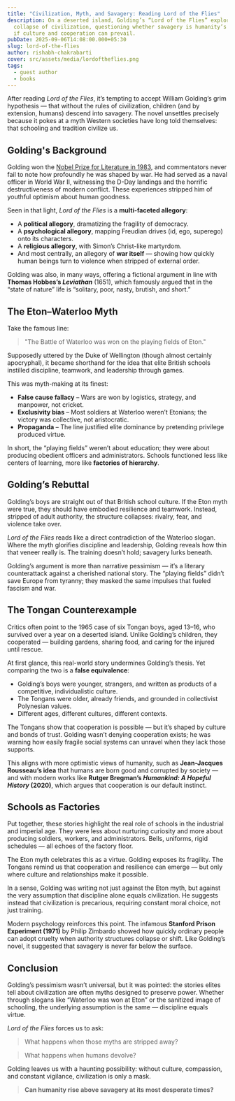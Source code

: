 ```yaml
---
title: "Civilization, Myth, and Savagery: Reading Lord of the Flies"
description: On a deserted island, Golding’s “Lord of the Flies” explores the
  collapse of civilization, questioning whether savagery is humanity’s fate or
  if culture and cooperation can prevail.
pubDate: 2025-09-06T14:08:00.000+05:30
slug: lord-of-the-flies
author: rishabh-chakrabarti
cover: src/assets/media/lordoftheflies.png
tags:
  - guest author
  - books
---
```

After reading *Lord of the Flies*, it’s tempting to accept William Golding’s grim hypothesis — that without the rules of civilization, children (and by extension, humans) descend into savagery. The novel unsettles precisely because it pokes at a myth Western societies have long told themselves: that schooling and tradition civilize us.  

## Golding's Background  

Golding won the [Nobel Prize for Literature in 1983](https://www.nobelprize.org/prizes/literature/1983/press-release/), and commentators never fail to note how profoundly he was shaped by war. He had served as a naval officer in World War II, witnessing the D-Day landings and the horrific destructiveness of modern conflict. These experiences stripped him of youthful optimism about human goodness.  

Seen in that light, *Lord of the Flies* is a **multi-faceted allegory**:  
- A **political allegory**, dramatizing the fragility of democracy.  
- A **psychological allegory**, mapping Freudian drives (id, ego, superego) onto its characters.  
- A **religious allegory**, with Simon’s Christ-like martyrdom.  
- And most centrally, an allegory of **war itself** — showing how quickly human beings turn to violence when stripped of external order.  

Golding was also, in many ways, offering a fictional argument in line with **Thomas Hobbes’s *Leviathan*** (1651), which famously argued that in the “state of nature” life is “solitary, poor, nasty, brutish, and short.”  

## The Eton–Waterloo Myth  

Take the famous line:  

> "The Battle of Waterloo was won on the playing fields of Eton."  

Supposedly uttered by the Duke of Wellington (though almost certainly apocryphal), it became shorthand for the idea that elite British schools instilled discipline, teamwork, and leadership through games.  

This was myth-making at its finest:  

- **False cause fallacy** – Wars are won by logistics, strategy, and manpower, not cricket.  
- **Exclusivity bias** – Most soldiers at Waterloo weren’t Etonians; the victory was collective, not aristocratic.  
- **Propaganda** – The line justified elite dominance by pretending privilege produced virtue.  

In short, the “playing fields” weren’t about education; they were about producing obedient officers and administrators. Schools functioned less like centers of learning, more like **factories of hierarchy**.  


## Golding’s Rebuttal  

Golding’s boys are straight out of that British school culture. If the Eton myth were true, they should have embodied resilience and teamwork. Instead, stripped of adult authority, the structure collapses: rivalry, fear, and violence take over.  

*Lord of the Flies* reads like a direct contradiction of the Waterloo slogan. Where the myth glorifies discipline and leadership, Golding reveals how thin that veneer really is. The training doesn’t hold; savagery lurks beneath.  

Golding’s argument is more than narrative pessimism — it’s a literary counterattack against a cherished national story. The “playing fields” didn’t save Europe from tyranny; they masked the same impulses that fueled fascism and war.  

## The Tongan Counterexample  

Critics often point to the 1965 case of six Tongan boys, aged 13–16, who survived over a year on a deserted island. Unlike Golding’s children, they cooperated — building gardens, sharing food, and caring for the injured until rescue.  

At first glance, this real-world story undermines Golding’s thesis. Yet comparing the two is a **false equivalence**:  

- Golding’s boys were younger, strangers, and written as products of a competitive, individualistic culture.  
- The Tongans were older, already friends, and grounded in collectivist Polynesian values.  
- Different ages, different cultures, different contexts.  

The Tongans show that cooperation is possible — but it’s shaped by culture and bonds of trust. Golding wasn’t denying cooperation exists; he was warning how easily fragile social systems can unravel when they lack those supports.  

This aligns with more optimistic views of humanity, such as **Jean-Jacques Rousseau’s idea** that humans are born good and corrupted by society — and with modern works like **Rutger Bregman’s *Humankind: A Hopeful History* (2020)**, which argues that cooperation is our default instinct.  


## Schools as Factories  

Put together, these stories highlight the real role of schools in the industrial and imperial age. They were less about nurturing curiosity and more about producing soldiers, workers, and administrators. Bells, uniforms, rigid schedules — all echoes of the factory floor.  

The Eton myth celebrates this as a virtue. Golding exposes its fragility. The Tongans remind us that cooperation and resilience can emerge — but only where culture and relationships make it possible.  

In a sense, Golding was writing not just against the Eton myth, but against the very assumption that discipline alone equals civilization. He suggests instead that civilization is precarious, requiring constant moral choice, not just training.  

Modern psychology reinforces this point. The infamous **Stanford Prison Experiment (1971)** by Philip Zimbardo showed how quickly ordinary people can adopt cruelty when authority structures collapse or shift. Like Golding’s novel, it suggested that savagery is never far below the surface.  

## Conclusion  

Golding’s pessimism wasn’t universal, but it was pointed: the stories elites tell about civilization are often myths designed to preserve power. Whether through slogans like “Waterloo was won at Eton” or the sanitized image of schooling, the underlying assumption is the same — discipline equals virtue.  

*Lord of the Flies* forces us to ask:  

> What happens when those myths are stripped away?
  
> What happens when humans devolve?  

Golding leaves us with a haunting possibility: without culture, compassion, and constant vigilance, civilization is only a mask.  

> **Can humanity rise above savagery at its most desperate times?**

